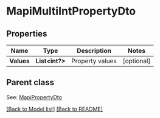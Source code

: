 # MapiMultiIntPropertyDto
## Properties
Name | Type | Description | Notes
------------ | ------------- | ------------- | -------------
**Values** | **List&lt;int?&gt;** | Property values              | [optional] 

## Parent class

See: [MapiPropertyDto](MapiPropertyDto.md)

[[Back to Model list]](Models.md) [[Back to README]](README.md)

